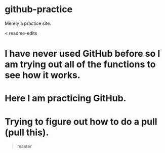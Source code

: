 # github-practice
Merely a practice site.

< readme-edits
# I have never used GitHub before so I am trying out all of the functions to see how it works.

# Here I am practicing GitHub.

# Trying to figure out how to do a pull (pull this).
> master
